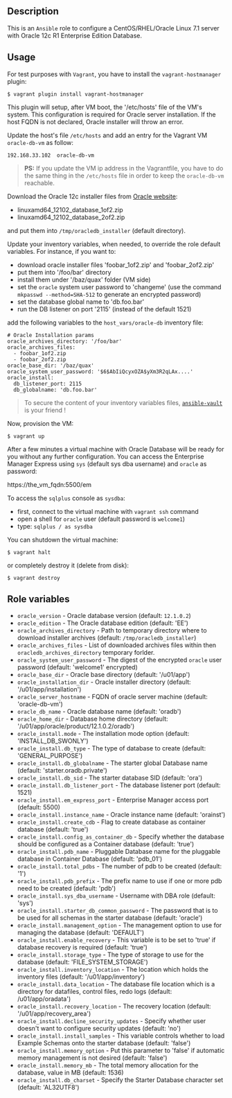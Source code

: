 ## Description

This is an `Ansible` role to configure a CentOS/RHEL/Oracle Linux 7.1 server with Oracle 12c R1 Enterprise Edition Database.

## Usage

For test purposes with `Vagrant`, you have to install the `vagrant-hostmanager` plugin:

	$ vagrant plugin install vagrant-hostmanager

This plugin will setup, after VM boot, the '/etc/hosts' file of the VM's system. This configuration is required for Oracle server installation. If the host FQDN is not declared, Oracle installer will throw an error.

Update the host's file `/etc/hosts` and add an entry for the Vagrant VM `oracle-db-vm` as follow:

	192.168.33.102  oracle-db-vm

> **PS:** If you update the VM ip address in the Vagrantfile, you have to do the same thing in the `/etc/hosts` file in order to keep the `oracle-db-vm` reachable.

Download the Oracle 12c installer files from [Oracle website](http://www.oracle.com/technetwork/database/enterprise-edition/downloads/database12c-linux-download-2240591.html):

- linuxamd64_12102_database_1of2.zip
- linuxamd64_12102_database_2of2.zip

and put them into `/tmp/oracledb_installer` (default directory).

Update your inventory variables, when needed, to override the role default variables. For instance, if you want to:

- download oracle installer files 'foobar_1of2.zip' and 'foobar_2of2.zip'
- put them into '/foo/bar' directory
- install them under '/baz/quax' folder (VM side)
- set the `oracle` system user password to 'changeme' (use the command `mkpasswd --method=SHA-512` to generate an encrypted password)
- set the database global name to 'db.foo.bar'
- run the DB listener on port '2115' (instead of the default 1521)

add the following variables to the `host_vars/oracle-db` inventory file:

	# Oracle Installation params
	oracle_archives_directory: '/foo/bar'
	oracle_archives_files:
	  - foobar_1of2.zip
	  - foobar_2of2.zip
	oracle_base_dir: '/baz/quax'
	oracle_system_user_password: '$6$AbIiQcyxOZA$yXm3R2qLAx....'
	oracle_install:
	  db_listener_port: 2115
      db_globalname: 'db.foo.bar'

> To secure the content of your inventory variables files, [`ansible-vault`](http://docs.ansible.com/ansible/playbooks_vault.html) is your friend !

Now, provision the VM:

	$ vagrant up

After a few minutes a virtual machine with Oracle Database will be ready for you without any further configuration. You can access the Enterprise Manager Express using `sys` (default sys dba username)  and `oracle` as password:

https://the_vm_fqdn:5500/em

To access the `sqlplus` console as `sysdba`:

- first, connect to the virtual machine with `vagrant ssh` command
- open a shell for `oracle` user (default password is `welcome1`)
- type: `sqlplus / as sysdba`

You can shutdown the virtual machine:

	$ vagrant halt

or completely destroy it (delete from disk):

	$ vagrant destroy

## Role variables

- `oracle_version` - Oracle database version (default: `12.1.0.2`)
- `oracle_edition` - The Oracle database edition (default: 'EE')
- `oracle_archives_directory` - Path to temporary directory where to download installer archives (default: `/tmp/oracledb_installer`)
- `oracle_archives_files` - List of downloaded archives files within then `oracledb_archives_directory` temporary forlder.
- `oracle_system_user_password` - The digest of the encrypted `oracle` user password (default: 'welcome1' encrypted)
- `oracle_base_dir` - Oracle base directory (default: '/u01/app')
- `oracle_installation_dir` -  Oracle installer directory (default: '/u01/app/installation')
- `oracle_server_hostname` -  FQDN of oracle server machine (default: 'oracle-db-vm')
- `oracle_db_name` - Oracle database name (default: 'oradb')
- `oracle_home_dir` -  Database home directory (default: '/u01/app/oracle/product/12.1.0.2/oradb')
- `oracle_install.mode` - The installation mode option  (default: 'INSTALL_DB_SWONLY')
- `oracle_install.db_type` - The type of database to create (default: 'GENERAL_PURPOSE')
- `oracle_install.db_globalname` - The starter global Database name (default: 'starter.oradb.private')
- `oracle_install.db_sid` - The starter database SID (default: 'ora')
- `oracle_install.db_listener_port` - The database listener port (default: 1521)
- `oracle_install.em_express_port` - Enterprise Manager access port (default: 5500)
- `oracle_install.instance_name` - Oracle instance name (default: 'orainst')
- `oracle_install.create_cdb` - Flag to create database as container database (default: 'true')
- `oracle_install.config_as_container_db` - Specify whether the database should be configured as a Container database (default: 'true')
- `oracle_install.pdb_name` - Pluggable Database name for the pluggable database in Container Database (default: 'pdb_01')
- `oracle_install.total_pdbs` - The number of pdb to be created (default: '1')
- `oracle_install.pdb_prefix` - The prefix name to use if one or more pdb need to be created (default: 'pdb')
- `oracle_install.sys_dba_username` - Username with DBA role (default: 'sys')
- `oracle_install.starter_db_common_password` - The password that is to be used for all schemas in the starter database (default: 'oracle')
- `oracle_install.management_option` - The management option to use for managing the database (default: 'DEFAULT')
- `oracle_install.enable_recovery` - This variable is to be set to 'true' if database recovery is required (default: 'true')
- `oracle_install.storage_type` - The type of storage to use for the database (default: 'FILE_SYSTEM_STORAGE')
- `oracle_install.inventory_location` -  The location which holds the inventory files (default: '/u01/app/inventory')
- `oracle_install.data_location` - The database file location which is a directory for datafiles, control files, redo logs (default: /u01/app/oradata')
- `oracle_install.recovery_location` - The recovery location (default: '/u01/app/recovery_area')
- `oracle_install.decline_security_updates` - Specify whether user doesn't want to configure security updates (default: 'no')
- `oracle_install.install_samples` - This variable controls whether to load Example Schemas onto the starter database (default: 'false')
- `oracle_install.memory_option` - Put this parameter to 'false' if automatic memory management is not desired (default: 'false')
- `oracle_install.memory_mb` - The total memory allocation for the database, value in MB (default: 1536)
- `oracle_install.db_charset` - Specify the Starter Database character set (default: 'AL32UTF8')

